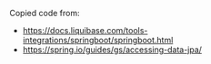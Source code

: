 Copied code from:
* https://docs.liquibase.com/tools-integrations/springboot/springboot.html
* https://spring.io/guides/gs/accessing-data-jpa/